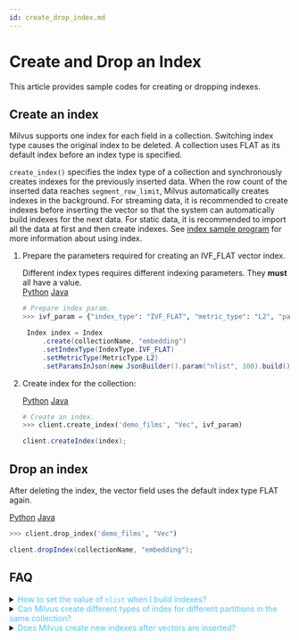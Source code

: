```yaml
---
id: create_drop_index.md
---
```


# Create and Drop an Index

This article provides sample codes for creating or dropping indexes.

## Create an index

Milvus supports one index for each field in a collection. Switching index type causes the original index to be deleted. A collection uses FLAT as its default index before an index type is specified. 

<div class="alert note">
<code>create_index()</code> specifies the index type of a collection and synchronously creates indexes for the previously inserted data. When the row count of the inserted data reaches <code>segment_row_limit</code>, Milvus automatically creates indexes in the background. For streaming data, it is recommended to create indexes before inserting the vector so that the system can automatically build indexes for the next data. For static data, it is recommended to import all the data at first and then create indexes. See <a href="https://github.com/milvus-io/pymilvus/tree/0.3.0/examples/indexes">index sample program</a> for more information about using index.
</div>

1. Prepare the parameters required for creating an IVF_FLAT vector index. 
   <div class="alert note">
   Different index types requires different indexing parameters. They <b>must</b> all have a value.
   </div>

   <div class="filter">
   <a href="#Python">Python</a> <a href="#Java">Java</a>
   </div>
   
   <div class="filter-Python" markdown="block">

   ```python
   # Prepare index param.
   >>> ivf_param = {"index_type": "IVF_FLAT", "metric_type": "L2", "params": {"nlist": 4096}}
   ```

   </div>
   
   <div class="filter-Java" markdown="block">
   
   ```java
    Index index = Index
        .create(collectionName, "embedding")
        .setIndexType(IndexType.IVF_FLAT)
        .setMetricType(MetricType.L2)
        .setParamsInJson(new JsonBuilder().param("nlist", 100).build());
   ```  
   </div>

2. Create index for the collection:

   <div class="filter">
   <a href="#Python">Python</a> <a href="#Java">Java</a>
   </div>
   
   <div class="filter-Python" markdown="block">

   ```python
   # Create an index.
   >>> client.create_index('demo_films', "Vec", ivf_param)
   ```
   </div>
   <div class="filter-Java" markdown="block">

   ```java
   client.createIndex(index);
   ```
   </div>

## Drop an index

After deleting the index, the vector field uses the default index type FLAT again.

<div class="filter">
<a href="#Python">Python</a> <a href="#Java">Java</a>
</div>

<div class="filter-Python" markdown="block">

```python
>>> client.drop_index('demo_films', "Vec")
```
</div>

<div class="filter-Java" markdown="block">

```java
client.dropIndex(collectionName, "embedding");
```
</div>

## FAQ

<details>
<summary><font color="#4fc4f9">How to set the value of <code>nlist</code> when I build indexes?</font></summary>
It depends on your scenario. See <a href="tuning.md#Index">Performance tuning > Index</a> for more information.
</details>
<details>
<summary><font color="#4fc4f9">Can Milvus create different types of index for different partitions in the same collection?</font></summary>
No. A collection can have only one index type at a time.
</details>
<details>
<summary><font color="#4fc4f9">Does Milvus create new indexes after vectors are inserted?</font></summary>
Yes. When the inserted vectors grow to a specified volume, Milvus creates a new segment and starts to create an index file for it at the same time. The building of the new index file does not affect the existing index files.
</details>

